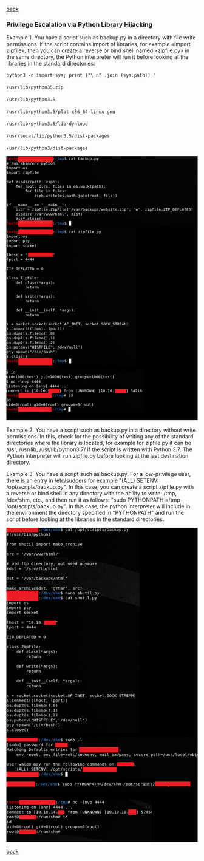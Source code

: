 [back](/)

### Privilege Escalation via Python Library Hijacking

Example 1. You have a script such as backup.py in a directory with file write permissions. If the script contains import of libraries, for example «import zipfile», then you can create a reverse or bind shell named «zipfile.py» in the same directory, the Python interpreter will run it before looking at the libraries in the standard directories:

```
python3 -c'import sys; print ("\ n" .join (sys.path)) '

/usr/lib/python35.zip

/usr/lib/python3.5

/usr/lib/python3.5/plat-x86_64-linux-gnu

/usr/lib/python3.5/lib-dynload

/usr/local/lib/python3.5/dist-packages

/usr/lib/python3/dist-packages
```
![Image](/img/python_lib_hijacking/1.png)

Example 2. You have a script such as backup.py in a directory without write permissions. In this, check for the possibility of writing any of the standard directories where the library is located, for example for zipfile.py it can be /usr, /usr/lib, /usr/lib/python3.7/ if the script is written with Python 3.7. The Python interpreter will run zipfile.py before looking at the last destination directory.

Example 3. You have a script such as backup.py. For a low-privilege user, there is an entry in /etc/sudoers for example "(ALL) SETENV: /opt/scripts/backup.py". In this case, you can create a script zipfile.py with a reverse or bind shell in any directory with the ability to write: /tmp, /dev/shm, etc., and then run it as follows: "sudo PYTHONPATH =/tmp /opt/scripts/backup.py". In this case, the python interpreter will include in the environment the directory specified in "PYTHONPATH" and run the script before looking at the libraries in the standard directories.

![Image](/img/python_lib_hijacking/2.png)

[back](/)